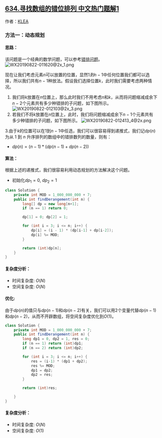 ## [634.寻找数组的错位排列 中文热门题解1](https://leetcode.cn/problems/find-the-derangement-of-an-array/solutions/100000/xun-zhao-shu-zu-de-cuo-wei-pai-lie-by-lenn123)

作者：[KLEA](https://leetcode.cn/u/KLEA)
### 方法一：动态规划

#### 思路：
该问题是一个经典的数学问题，可以参考[错排问题](https://baike.baidu.com/item/%E9%94%99%E6%8E%92%E9%97%AE%E9%A2%98/3849290?fr=aladdin)。
![WX20190822-011620@2x_1.png](https://pic.leetcode-cn.com/7fe0e7c07c81e61a338618e7c3878a799f63ee438737fd9963a77082ca1950b2-WX20190822-011620@2x_1.png)

现在让我们考虑元素$n$可以放置的位置，显然$1到n-1$中任何位置我们都可以选择，所以我们共有$n-1$种放法。假设我们选择位置$k$，此时我们需要考虑两种情况。
1. 我们将$k$放置在$n$位置上，那么此时我们不用考虑$n$和$k$，从而将问题缩减成余下$n-2$个元素共有多少种错排的子问题，如下图所示。
![WX20190822-012103@2x_3.png](https://pic.leetcode-cn.com/740fc540c07cb22118418b2cc2aa39c565e31d47095d5c2d44fe04e9981f84ad-WX20190822-012103@2x_3.png)
2. 若我们不将$k$放置在$n$位置上，此时，我们将问题缩减成余下$n-1$个元素共有多少种错排的子问题，如下图所示。
![WX20190822-012413_4@2x.png](https://pic.leetcode-cn.com/1971776347e2de100d111d417696004f4d94b306492fd618a72001880dca7fa2-WX20190822-012413_4@2x.png)

3.由于$k$的位置可以在$1$到$n-1$中任选，我们可以很容易得到递推式，我们记$dp(n)$为从 $1$ 到 $n$ 升序排列的数组中的错排数列的数量，则有：
- $dp(n) = (n-1) * (dp(n-1) + dp(n-2))$
    
#### 算法：
根据上述的递推式，我们很容易利用动态规划的方法解决这个问题。
- 初始化$dp_1 = 0$, $dp_2 = 1$ 

```java []
class Solution {
	private int MOD = 1_000_000_000 + 7;
    public int findDerangement(int n) {
        long[] dp = new long[n+1];
        if (n == 1) return 0;

        dp[1] = 0; dp[2] = 1;

        for (int i = 3; i <= n; i++) {
        	dp[i] = (i - 1) * (dp[i-1] + dp[i-2]);
        	dp[i] %= MOD;
        }

        return (int)dp[n];
    }
}
```

#### 复杂度分析：
- 时间复杂度: $O(N)$
- 空间复杂度: $O(N)$


#### 优化:
由于$dp(n)$的值只与$dp(n-1)$和$dp(n-2)$有关，我们可以用$2$个变量代替$dp(n-1)$和$dp(n-2)$，从而不开辟数组，将空间复杂度优化到$O(1)$。
```java []
class Solution {
	private int MOD = 1_000_000_000 + 7;
    public int findDerangement(int n) {
        long dp1 = 0, dp2 = 1, res = 0;
        if (n == 1) return (int)dp1;
        if (n == 2) return (int)dp2;

        for (int i = 3; i <= n; i++) {
        	res = (i-1) * (dp1 + dp2);
        	res %= MOD;
        	dp1 = dp2;
        	dp2 = res;
        }

        return (int)res;

    }
}
```

#### 复杂度分析：
- 时间复杂度: $O(N)$
- 空间复杂度: $O(1)$

